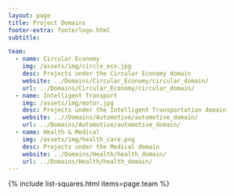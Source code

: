 ```yaml
---
layout: page
title: Project Domains
footer-extra: footerlogo.html
subtitle: 

team:
  - name: Circular Economy
    img: /assets/img/circle_eco.jpg
    desc: Projects under the Circular Economy domain
    website: ../Domains/Circular_Economy/circular_domain/
    url: ../Domains/Circular_Economy/circular_domain/
  - name: Intelligent Transport
    img: /assets/img/motor.jpg
    desc: Projects under the Intelligent Transportation domain
    website: ..//Domains/Automotive/automotive_domain/
    url: ../Domains/Automotive/automotive_domain/
  - name: Health & Medical 
    img: /assets/img/health_care.png
    desc: Projects under the Medical domain
    website: ../Domains/Health/health_domain/
    url: ../Domains/Health/health_domain/
---
```

{% include list-squares.html items=page.team %}
